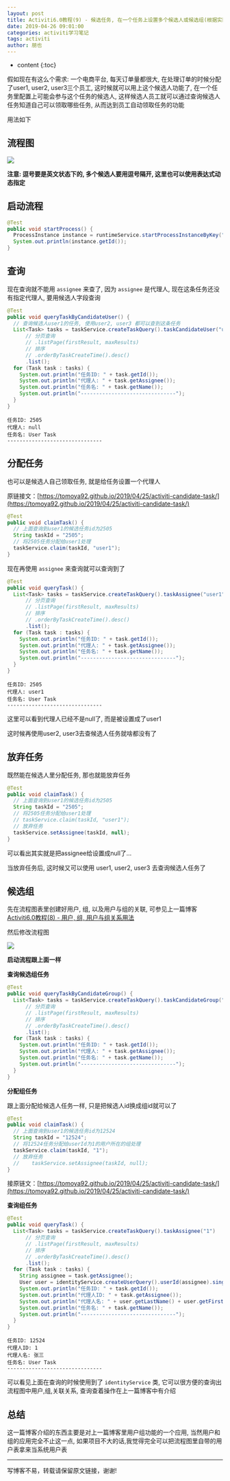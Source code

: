 ```yaml
---
layout: post
title: Activiti6.0教程(9) - 候选任务, 在一个任务上设置多个候选人或候选组(根据实际业务指派给其中一个候选人执行)
date: 2019-04-26 09:01:00
categories: activiti学习笔记
tags: activiti
author: 朋也
---
```


* content
{:toc}

假如现在有这么个需求: 一个电商平台, 每天订单量都很大, 在处理订单的时候分配了user1, user2, user3三个员工, 这时候就可以用上这个候选人功能了, 在一个任务里配置上可能会参与这个任务的候选人, 这样候选人员工就可以通过查询候选人任务知道自己可以领取哪些任务, 从而达到员工自动领取任务的功能

用法如下





## 流程图

![](/assets/QQ20190426-091319.png)

**注意: 逗号要是英文状态下的, 多个候选人要用逗号隔开, 这里也可以使用表达式动态指定**

## 启动流程

```java
@Test
public void startProcess() {
  ProcessInstance instance = runtimeService.startProcessInstanceByKey("TestGroupTask");
  System.out.println(instance.getId());
}
```

## 查询

现在查询就不能用 `assignee` 来查了, 因为 `assignee` 是代理人, 现在这条任务还没有指定代理人, 要用候选人字段查询

```java
@Test
public void queryTaskByCandidateUser() {
  // 查询候选人user1的任务, 使用user2, user3 都可以查到这条任务
  List<Task> tasks = taskService.createTaskQuery().taskCandidateUser("user1")
      // 分页查询
      // .listPage(firstResult, maxResults)
      // 排序
      // .orderByTaskCreateTime().desc()
      .list();
  for (Task task : tasks) {
    System.out.println("任务ID: " + task.getId());
    System.out.println("代理人: " + task.getAssignee());
    System.out.println("任务名: " + task.getName());
    System.out.println("-------------------------------");
  }
}
```

```
任务ID: 2505
代理人: null
任务名: User Task
-------------------------------
```

## 分配任务

也可以是候选人自己领取任务, 就是给任务设置一个代理人

原链接文：[https://tomoya92.github.io/2019/04/25/activiti-candidate-task/](https://tomoya92.github.io/2019/04/25/activiti-candidate-task/)

```java
@Test
public void claimTask() {
  // 上面查询到user1的候选任务id为2505
  String taskId = "2505";
  // 将2505任务分配给user1处理
  taskService.claim(taskId, "user1");
}
```

现在再使用 `assignee` 来查询就可以查询到了

```java
@Test
public void queryTask() {
  List<Task> tasks = taskService.createTaskQuery().taskAssignee("user1")
      // 分页查询
      // .listPage(firstResult, maxResults)
      // 排序
      // .orderByTaskCreateTime().desc()
      .list();
  for (Task task : tasks) {
    System.out.println("任务ID: " + task.getId());
    System.out.println("代理人: " + task.getAssignee());
    System.out.println("任务名: " + task.getName());
    System.out.println("-------------------------------");
  }
}
```

```
任务ID: 2505
代理人: user1
任务名: User Task
-------------------------------
```

这里可以看到代理人已经不是null了, 而是被设置成了user1

这时候再使用user2, user3去查候选人任务就啥都没有了

## 放弃任务

既然能在候选人里分配任务, 那也就能放弃任务

```java
@Test
public void claimTask() {
  // 上面查询到user1的候选任务id为2505
  String taskId = "2505";
  // 将2505任务分配给user1处理
  // taskService.claim(taskId, "user1");
  // 放弃任务
  taskService.setAssignee(taskId, null);
}
```

可以看出其实就是把assignee给设置成null了...

当放弃任务后, 这时候又可以使用 user1, user2, user3 去查询候选人任务了

## 候选组

先在流程图表里创建好用户, 组, 以及用户与组的关联, 可参见上一篇博客 [Activiti6.0教程(8) - 用户, 组, 用户与组关系用法](https://tomoya92.github.io/2019/04/25/activiti-user-group-membership/)

然后修改流程图

![](/assets/QQ20190426-093918.png)

**启动流程跟上面一样**

**查询候选组任务**

```java
@Test
public void queryTaskByCandidateGroup() {
  List<Task> tasks = taskService.createTaskQuery().taskCandidateGroup("1")
      // 分页查询
      // .listPage(firstResult, maxResults)
      // 排序
      // .orderByTaskCreateTime().desc()
      .list();
  for (Task task : tasks) {
    System.out.println("任务ID: " + task.getId());
    System.out.println("代理人: " + task.getAssignee());
    System.out.println("任务名: " + task.getName());
    System.out.println("-------------------------------");
  }
}
```

**分配组任务**

跟上面分配给候选人任务一样, 只是把候选人id换成组id就可以了

```java
@Test
public void claimTask() {
  // 上面查询到user1的候选任务id为12524
  String taskId = "12524";
  // 将12524任务分配给userId为1的用户所在的组处理
  taskService.claim(taskId, "1");
  // 放弃任务
  //    taskService.setAssignee(taskId, null);
}
```

接原链文：[https://tomoya92.github.io/2019/04/25/activiti-candidate-task/](https://tomoya92.github.io/2019/04/25/activiti-candidate-task/)

**查询组任务**

```java
@Test
public void queryTask() {
  List<Task> tasks = taskService.createTaskQuery().taskAssignee("1")
      // 分页查询
      // .listPage(firstResult, maxResults)
      // 排序
      // .orderByTaskCreateTime().desc()
      .list();
  for (Task task : tasks) {
    String assignee = task.getAssignee();
    User user = identityService.createUserQuery().userId(assignee).singleResult();
    System.out.println("任务ID: " + task.getId());
    System.out.println("代理人ID: " + task.getAssignee());
    System.out.println("代理人名: " + user.getLastName() + user.getFirstName());
    System.out.println("任务名: " + task.getName());
    System.out.println("-------------------------------");
  }
}
```

```
任务ID: 12524
代理人ID: 1
代理人名: 张三
任务名: User Task
-------------------------------
```

可以看见上面在查询的时候使用到了 `identityService` 类, 它可以很方便的查询出流程图中用户,组,关联关系, 查询查着操作在上一篇博客中有介绍

## 总结

这一篇博客介绍的东西主要是对上一篇博客里用户组功能的一个应用, 当然用户和组的应用完全不止这一点, 如果项目不大的话,我觉得完全可以把流程图里自带的用户表拿来当系统用户表

---

写博客不易，转载请保留原文链接，谢谢!